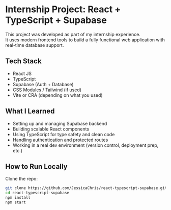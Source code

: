 # Internship Project: React + TypeScript + Supabase 

This project was developed as part of my internship experience.  
It uses modern frontend tools to build a fully functional web application with real-time database support.

## Tech Stack
-  React JS
-  TypeScript
-  Supabase (Auth + Database)
-  CSS Modules / Tailwind (if used)
-  Vite or CRA (depending on what you used)

##  What I Learned
- Setting up and managing Supabase backend
- Building scalable React components
- Using TypeScript for type safety and clean code
- Handling authentication and protected routes
- Working in a real dev environment (version control, deployment prep, etc.)

##  How to Run Locally

Clone the repo:

```bash
git clone https://github.com/JessicaChris/react-typescript-supabase.git
cd react-typescript-supabase
npm install
npm start
